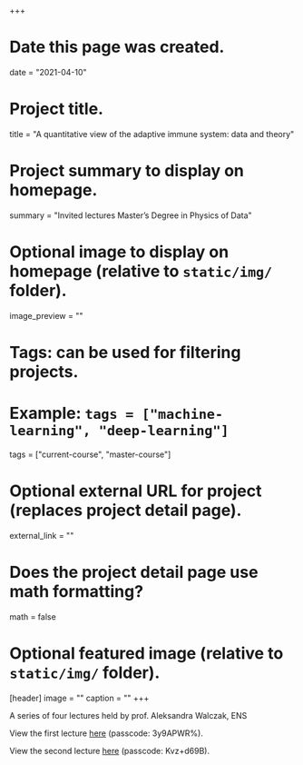 +++
# Date this page was created.
date = "2021-04-10"

# Project title.
title = "A quantitative view of the adaptive immune system: data and theory"

# Project summary to display on homepage.
summary = "Invited lectures Master’s Degree in Physics of Data"

# Optional image to display on homepage (relative to `static/img/` folder).
image_preview = ""

# Tags: can be used for filtering projects.
# Example: `tags = ["machine-learning", "deep-learning"]`
tags = ["current-course", "master-course"]

# Optional external URL for project (replaces project detail page).
external_link = ""

# Does the project detail page use math formatting?
math = false

# Optional featured image (relative to `static/img/` folder).
[header]
image = ""
caption = ""
+++

A series of four lectures held by prof. Aleksandra Walczak, ENS

View the first lecture [here](https://unipd.zoom.us/rec/share/MTtFspOHkP09KNnllt50koApZy2G7L8UUa-wa8S_US32vPyi_4YCO3lnT4J9jalt.6Ze122dOX_LylrfO) (passcode: 3y9APWR%).

View the second lecture [here](https://unipd.zoom.us/rec/share/xwD4JigCpLJFuNR9Y0kdksEEXvy1NXPOkVmDQ2OPuHB_oCksxQaf3IeKL1p4mALm.WPviR6GtbbLATQtn) (passcode: Kvz+d69B).
